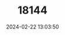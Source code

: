 ---
title: "18144"
category: "Priodontes maximus"
draft: false
date: 2024-02-22 13:03:50
languages:
  Spanish; Castilian: ["Armadillo Gigante", "Carachupa Manan", "Cuspon", "Tatú Carreta", "Tatú Guazú"]
  German: ["Riesengürteltier"]
  French: ["Tatou Géant"]
  Portuguese: ["Tatu-Canastra"]
  English: ["Giant Armadillo"]
---